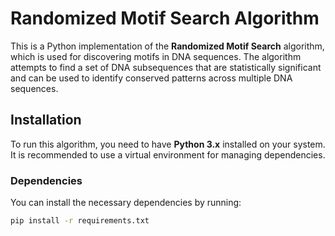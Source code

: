 # Randomized Motif Search Algorithm

This is a Python implementation of the **Randomized Motif Search** algorithm, which is used for discovering motifs in DNA sequences. The algorithm attempts to find a set of DNA subsequences that are statistically significant and can be used to identify conserved patterns across multiple DNA sequences.

## Installation

To run this algorithm, you need to have **Python 3.x** installed on your system. It is recommended to use a virtual environment for managing dependencies.

### Dependencies
You can install the necessary dependencies by running:

```bash
pip install -r requirements.txt
